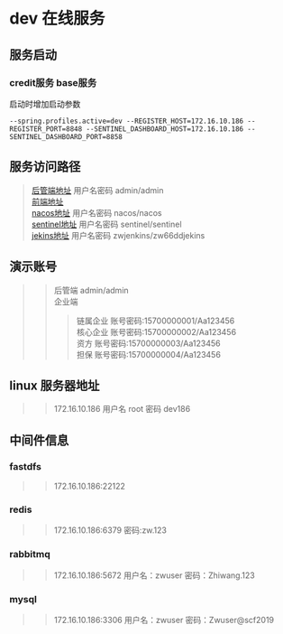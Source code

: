 # dev 在线服务

## 服务启动
### credit服务 base服务 
启动时增加启动参数
```
--spring.profiles.active=dev --REGISTER_HOST=172.16.10.186 --REGISTER_PORT=8848 --SENTINEL_DASHBOARD_HOST=172.16.10.186 --SENTINEL_DASHBOARD_PORT=8858
```

## 服务访问路径
> [后管端地址](http://172.16.10.186:8888/#/login)  用户名密码 admin/admin  <br/>
> [前端地址](http://172.16.10.186:8889/#/login)  <br/>
> [nacos地址](http://172.16.10.186:8848/nacos/#/login)  用户名密码 nacos/nacos <br/>
> [sentinel地址](http://172.16.10.186:8858/#/login) 用户名密码 sentinel/sentinel<br/>
> [jekins地址](http://172.16.10.4:8085/jenkins/view/dev_%E4%BE%9B%E5%BA%94%E9%93%BE%E9%87%91%E8%9E%8D/)  用户名密码 zwjenkins/zw66ddjekins<br/>

## 演示账号
>> 后管端 admin/admin </br>
>> 企业端 
>>> 链属企业 账号密码:15700000001/Aa123456 </br>
>>> 核心企业 账号密码:15700000002/Aa123456 </br>
>>> 资方 账号密码:15700000003/Aa123456 </br>
>>> 担保 账号密码:15700000004/Aa123456 </br>

## linux 服务器地址
>> 172.16.10.186
>> 用户名 root 密码 dev186

## 中间件信息
### fastdfs
>> 172.16.10.186:22122

### redis
>> 172.16.10.186:6379
>> 密码:zw.123

### rabbitmq
>> 172.16.10.186:5672
>> 用户名：zwuser
>> 密码：Zhiwang.123

### mysql
>> 172.16.10.186:3306
>> 用户名：zwuser
>> 密码：Zwuser@scf2019
